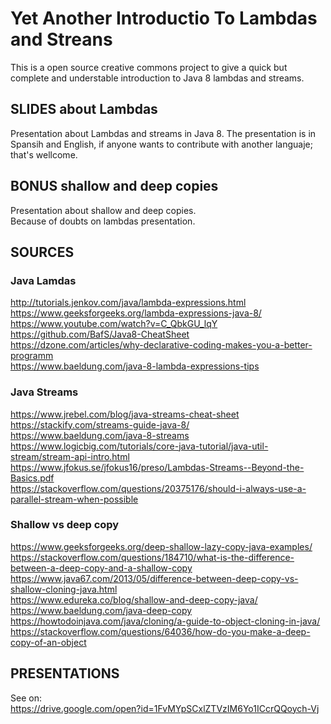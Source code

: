 # Yet Another Introductio To Lambdas and Streans

This is a open source creative commons project to give a quick but complete and understable  introduction to Java 8 lambdas and streams.


## SLIDES about Lambdas

Presentation about Lambdas and streams in Java 8.
The presentation is in Spansih and English, if anyone wants to contribute with another languaje; that's wellcome.

## BONUS shallow and deep copies

Presentation about shallow and deep copies.  
Because of doubts on lambdas presentation.


  

## SOURCES

### Java Lamdas  
http://tutorials.jenkov.com/java/lambda-expressions.html  
https://www.geeksforgeeks.org/lambda-expressions-java-8/  
https://www.youtube.com/watch?v=C_QbkGU_lqY  
https://github.com/BafS/Java8-CheatSheet  
https://dzone.com/articles/why-declarative-coding-makes-you-a-better-programm   
https://www.baeldung.com/java-8-lambda-expressions-tips  

### Java Streams  
https://www.jrebel.com/blog/java-streams-cheat-sheet  
https://stackify.com/streams-guide-java-8/  
https://www.baeldung.com/java-8-streams  
https://www.logicbig.com/tutorials/core-java-tutorial/java-util-stream/stream-api-intro.html  
https://www.jfokus.se/jfokus16/preso/Lambdas-Streams--Beyond-the-Basics.pdf  
https://stackoverflow.com/questions/20375176/should-i-always-use-a-parallel-stream-when-possible  


### Shallow vs deep copy
https://www.geeksforgeeks.org/deep-shallow-lazy-copy-java-examples/  
https://stackoverflow.com/questions/184710/what-is-the-difference-between-a-deep-copy-and-a-shallow-copy  
https://www.java67.com/2013/05/difference-between-deep-copy-vs-shallow-cloning-java.html  
https://www.edureka.co/blog/shallow-and-deep-copy-java/    
https://www.baeldung.com/java-deep-copy  
https://howtodoinjava.com/java/cloning/a-guide-to-object-cloning-in-java/  
https://stackoverflow.com/questions/64036/how-do-you-make-a-deep-copy-of-an-object  


## PRESENTATIONS

See on:  
https://drive.google.com/open?id=1FvMYpSCxlZTVzIM6Yo1ICcrQQoych-Vj  